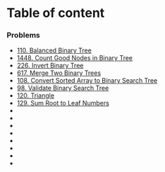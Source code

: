 # Table of content

### Problems
- [110. Balanced Binary Tree](https://leetcode.com/problems/balanced-binary-tree/)
- [1448. Count Good Nodes in Binary Tree](https://leetcode.com/problems/count-good-nodes-in-binary-tree/)
- [226. Invert Binary Tree](https://leetcode.com/problems/invert-binary-tree/)
- [617. Merge Two Binary Trees](https://leetcode.com/problems/merge-two-binary-trees/)
- [108. Convert Sorted Array to Binary Search Tree](https://leetcode.com/problems/convert-sorted-array-to-binary-search-tree/)
- [98. Validate Binary Search Tree](https://leetcode.com/problems/validate-binary-search-tree/)
- [120. Triangle](https://leetcode.com/problems/triangle/)
- [129. Sum Root to Leaf Numbers](https://leetcode.com/problems/sum-root-to-leaf-numbers/)
- []()
- []()
- []()
- []()
- []()
- []()
- []()
- 




